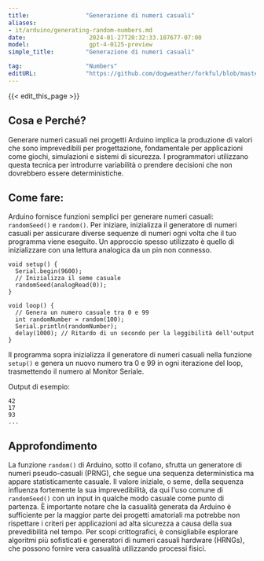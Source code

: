 ```yaml
---
title:                "Generazione di numeri casuali"
aliases:
- it/arduino/generating-random-numbers.md
date:                  2024-01-27T20:32:33.107677-07:00
model:                 gpt-4-0125-preview
simple_title:         "Generazione di numeri casuali"

tag:                  "Numbers"
editURL:              "https://github.com/dogweather/forkful/blob/master/content/it/arduino/generating-random-numbers.md"
---
```


{{< edit_this_page >}}

## Cosa e Perché?
Generare numeri casuali nei progetti Arduino implica la produzione di valori che sono imprevedibili per progettazione, fondamentale per applicazioni come giochi, simulazioni e sistemi di sicurezza. I programmatori utilizzano questa tecnica per introdurre variabilità o prendere decisioni che non dovrebbero essere deterministiche.

## Come fare:
Arduino fornisce funzioni semplici per generare numeri casuali: `randomSeed()` e `random()`. Per iniziare, inizializza il generatore di numeri casuali per assicurare diverse sequenze di numeri ogni volta che il tuo programma viene eseguito. Un approccio spesso utilizzato è quello di inizializzare con una lettura analogica da un pin non connesso.

```Arduino
void setup() {
  Serial.begin(9600);
  // Inizializza il seme casuale
  randomSeed(analogRead(0));
}

void loop() {
  // Genera un numero casuale tra 0 e 99
  int randomNumber = random(100);
  Serial.println(randomNumber);
  delay(1000); // Ritardo di un secondo per la leggibilità dell'output
}
```

Il programma sopra inizializza il generatore di numeri casuali nella funzione `setup()` e genera un nuovo numero tra 0 e 99 in ogni iterazione del loop, trasmettendo il numero al Monitor Seriale.

Output di esempio:
```
42
17
93
...
```

## Approfondimento
La funzione `random()` di Arduino, sotto il cofano, sfrutta un generatore di numeri pseudo-casuali (PRNG), che segue una sequenza deterministica ma appare statisticamente casuale. Il valore iniziale, o seme, della sequenza influenza fortemente la sua imprevedibilità, da qui l'uso comune di `randomSeed()` con un input in qualche modo casuale come punto di partenza. È importante notare che la casualità generata da Arduino è sufficiente per la maggior parte dei progetti amatoriali ma potrebbe non rispettare i criteri per applicazioni ad alta sicurezza a causa della sua prevedibilità nel tempo. Per scopi crittografici, è consigliabile esplorare algoritmi più sofisticati e generatori di numeri casuali hardware (HRNGs), che possono fornire vera casualità utilizzando processi fisici.
